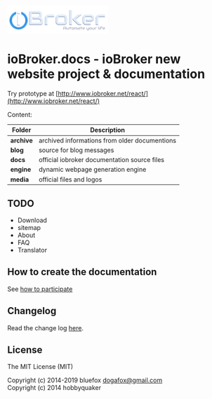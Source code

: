 ![Logo](media/ioBroker_logo_s.png)

# ioBroker.docs - ioBroker new website project & documentation

Try prototype at [http://www.iobroker.net/react/](http://www.iobroker.net/react/)

Content:

| Folder | Description |
|---|---|
|**archive**|archived informations from older documentions|
|**blog**|source for blog messages|
|**docs**|official iobroker documentation source files|
|**engine**|dynamic webpage generation engine|
|**media**|official files and logos|

## TODO
- Download
- sitemap
- About
- FAQ
- Translator

## How to create the documentation
See [how to participate](http://www.iobroker.net/react/)

## Changelog
Read the change log [here](CHANGELOG.md).

## License

The MIT License (MIT)

Copyright (c) 2014-2019 bluefox <dogafox@gmail.com>  
Copyright (c) 2014      hobbyquaker
